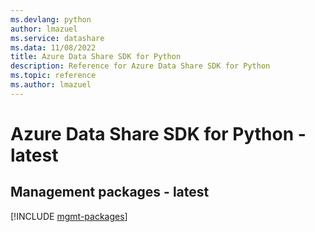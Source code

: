 ```yaml
---
ms.devlang: python
author: lmazuel
ms.service: datashare
ms.data: 11/08/2022
title: Azure Data Share SDK for Python
description: Reference for Azure Data Share SDK for Python
ms.topic: reference
ms.author: lmazuel
---
```

# Azure Data Share SDK for Python - latest

## Management packages - latest
[!INCLUDE [mgmt-packages](data-share-mgmt-index.md)]